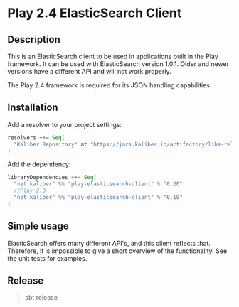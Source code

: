 Play 2.4 ElasticSearch Client
=============================

Description
-----------

This is an ElasticSearch client to be used in applications built in the Play framework.
It can be used with ElasticSearch version 1.0.1. Older and newer versions have a different API and will not work properly.

The Play 2.4 framework is required for its JSON handling capabilities.

Installation
------------

Add a resolver to your project settings:

``` scala
resolvers ++= Seq(
  "Kaliber Repository" at "https://jars.kaliber.io/artifactory/libs-release-local
)
```

Add the dependency:

``` scala
libraryDependencies ++= Seq(
  "net.kaliber" %% "play-elasticsearch-client" % "0.20"
  //Play 2.3
  "net.kaliber" %% "play-elasticsearch-client" % "0.19"
)
```


Simple usage 
------------

ElasticSearch offers many different API's, and this client reflects that. Therefore, it is impossible to give a short overview of the functionality.
See the unit tests for examples.


Release
-------------

> sbt release
